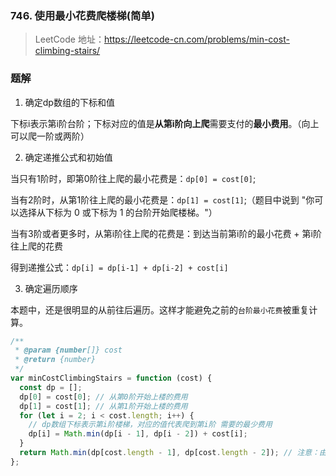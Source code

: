 ### 746. 使用最小花费爬楼梯(简单)

> LeetCode 地址：https://leetcode-cn.com/problems/min-cost-climbing-stairs/

### 题解
1. 确定dp数组的下标和值

下标i表示第i阶台阶；下标对应的值是**从第i阶向上爬**需要支付的**最小费用**。（向上可以爬一阶或两阶）

2. 确定递推公式和初始值

当只有1阶时，即第0阶往上爬的最小花费是：`dp[0] = cost[0]`;

当有2阶时，从第1阶往上爬的最小花费是：`dp[1] = cost[1]`;（题目中说到 "你可以选择从下标为 0 或下标为 1 的台阶开始爬楼梯。"）

当有3阶或者更多时，从第i阶往上爬的花费是：到达当前第i阶的最小花费 + 第i阶往上爬的花费

得到递推公式：`dp[i] = dp[i-1] + dp[i-2] + cost[i]`

3. 确定遍历顺序

本题中，还是很明显的从前往后遍历。这样才能避免之前的`台阶最小花费`被重复计算。

```js
/**
 * @param {number[]} cost
 * @return {number}
 */
var minCostClimbingStairs = function (cost) {
  const dp = [];
  dp[0] = cost[0]; // 从第0阶开始上楼的费用
  dp[1] = cost[1]; // 从第1阶开始上楼的费用
  for (let i = 2; i < cost.length; i++) {
    // dp数组下标表示第i阶楼梯，对应的值代表爬到第i阶 需要的最少费用
    dp[i] = Math.min(dp[i - 1], dp[i - 2]) + cost[i];
  }
  return Math.min(dp[cost.length - 1], dp[cost.length - 2]); // 注意：由于题目中每次花费可以走一步或者两步，所以这里取倒数第一步或倒数第二步往上爬的最小花费
};
```
